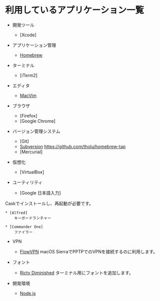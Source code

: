 利用しているアプリケーション一覧
====

* 開発ツール
    * [Xcode]

* アプリケーション管理
    * [Homebrew](./homebrew.md)

* ターミナル
    * [iTerm2]

* エディタ
    * [MacVim](./vim.md)

* ブラウザ
    * [Firefox]
    * [Google Chrome]

* バージョン管理システム
    * [Git]
    * [Subversion](subversion.md)
https://github.com/tholu/homebrew-tap
    * [Mercurial]

* 仮想化
    * [VirtualBox]

* ユーティリティ

    * [Google 日本語入力]

Caskでインストールし、再起動が必要です。

    * [Alfred]
		キーボードランチャー

	* [Commander One]
		ファイラー

* VPN

    * [FlowVPN](https://www.flowvpn.com/download-mac/)
		macOS SierraでPPTPでのVPNを接続するのに利用します。

* フォント

	* [Ricty Diminished](http://www.rs.tus.ac.jp/yyusa/ricty_diminished.html)
		ターミナル用にフォントを追加します。

* 開発環境

	* [Node.js](./nodejs.md)
